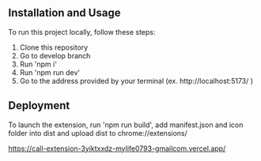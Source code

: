 ## Installation and Usage

To run this project locally, follow these steps:

1. Clone this repository
2. Go to develop branch
3. Run 'npm i'
4. Run 'npm run dev'
5. Go to the address provided by your terminal (ex. http://localhost:5173/ )

## Deployment

To launch the extension, run 'npm run build', add manifest.json and icon folder into dist and upload dist to chrome://extensions/

https://call-extension-3yiktxxdz-mylife0793-gmailcom.vercel.app/
